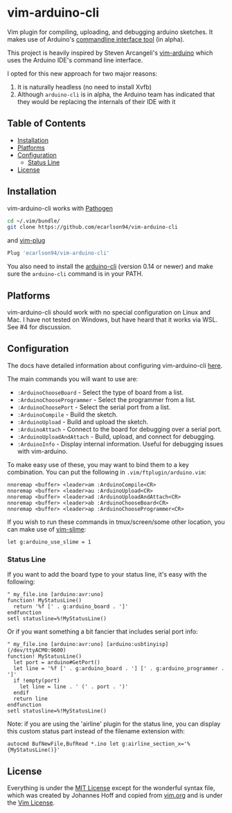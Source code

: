 # vim-arduino-cli
Vim plugin for compiling, uploading, and debugging arduino sketches. It makes
use of Arduino's [commandline interface tool](https://arduino.github.io/arduino-cli/latest/commands/arduino-cli/) (in alpha).

This project is heavily inspired by Steven Arcangeli's [vim-arduino](https://github.com/stevearc/vim-arduino) which uses the Arduino IDE's command line interface.

I opted for this new approach for two major reasons:
1. It is naturally headless (no need to install Xvfb)
1. Although `arduino-cli` is in alpha, the Arduino team has indicated that they would be replacing the internals of their IDE with it

## Table of Contents
<!-- TOC GFM -->

- [Installation](#installation)
- [Platforms](#platforms)
- [Configuration](#configuration)
  - [Status Line](#status-line)
- [License](#license)

<!-- /TOC -->

## Installation

vim-arduino-cli works with [Pathogen](https://github.com/tpope/vim-pathogen)

```sh
cd ~/.vim/bundle/
git clone https://github.com/ecarlson94/vim-arduino-cli
```

and [vim-plug](https://github.com/junegunn/vim-plug)

```sh
Plug 'ecarlson94/vim-arduino-cli'
```

You also need to install the [arduino-cli](https://arduino.github.io/arduino-cli/latest/installation/)
(version 0.14 or newer) and make sure the `arduino-cli` command is in your PATH.

## Platforms

vim-arduino-cli should work with no special configuration on Linux and Mac. I have
not tested on Windows, but have heard that it works via WSL. See #4 for
discussion.

## Configuration

The docs have detailed information about configuring vim-arduino-cli
[here](https://github.com/ecarlson94/vim-arduino-cli/blob/master/doc/arduino.txt).

The main commands you will want to use are:

* `:ArduinoChooseBoard` - Select the type of board from a list.
* `:ArduinoChooseProgrammer` - Select the programmer from a list.
* `:ArduinoChoosePort` - Select the serial port from a list.
* `:ArduinoCompile` - Build the sketch.
* `:ArduinoUpload` - Build and upload the sketch.
* `:ArduinoAttach` - Connect to the board for debugging over a serial port.
* `:ArduinoUploadAndAttach` - Build, upload, and connect for debugging.
* `:ArduinoInfo` - Display internal information. Useful for debugging issues with vim-arduino.

To make easy use of these, you may want to bind them to a key combination. You
can put the following in `.vim/ftplugin/arduino.vim`:

```vim
nnoremap <buffer> <leader>am :ArduinoCompile<CR>
nnoremap <buffer> <leader>au :ArduinoUpload<CR>
nnoremap <buffer> <leader>ad :ArduinoUploadAndAttach<CR>
nnoremap <buffer> <leader>ab :ArduinoChooseBoard<CR>
nnoremap <buffer> <leader>ap :ArduinoChooseProgrammer<CR>
```

If you wish to run these commands in tmux/screen/some other location, you can
make use of [vim-slime](https://github.com/jpalardy/vim-slime):

```vim
let g:arduino_use_slime = 1
```

### Status Line

If you want to add the board type to your status line, it's easy with the
following:

```vim
" my_file.ino [arduino:avr:uno]
function! MyStatusLine()
  return '%f [' . g:arduino_board . ']'
endfunction
setl statusline=%!MyStatusLine()
```

Or if you want something a bit fancier that includes serial port info:

```vim
" my_file.ino [arduino:avr:uno] [arduino:usbtinyisp] (/dev/ttyACM0:9600)
function! MyStatusLine()
  let port = arduino#GetPort()
  let line = '%f [' . g:arduino_board . '] [' . g:arduino_programmer . ']'
  if !empty(port)
    let line = line . ' (' . port . ')'
  endif
  return line
endfunction
setl statusline=%!MyStatusLine()
```
Note: if you are using the 'airline' plugin for the status line, you can display
this custom status part instead of the filename extension with:

```vim
autocmd BufNewFile,BufRead *.ino let g:airline_section_x='%{MyStatusLine()}'
```

## License
Everything is under the [MIT
License](https://github.com/ecarlson/vim-arduino-cli/blob/master/LICENSE) except for
the wonderful syntax file, which was created by Johannes Hoff and copied from
[vim.org](http://www.vim.org/scripts/script.php?script_id=2654) and is under the
[Vim License](http://vimdoc.sourceforge.net/htmldoc/uganda.html).
